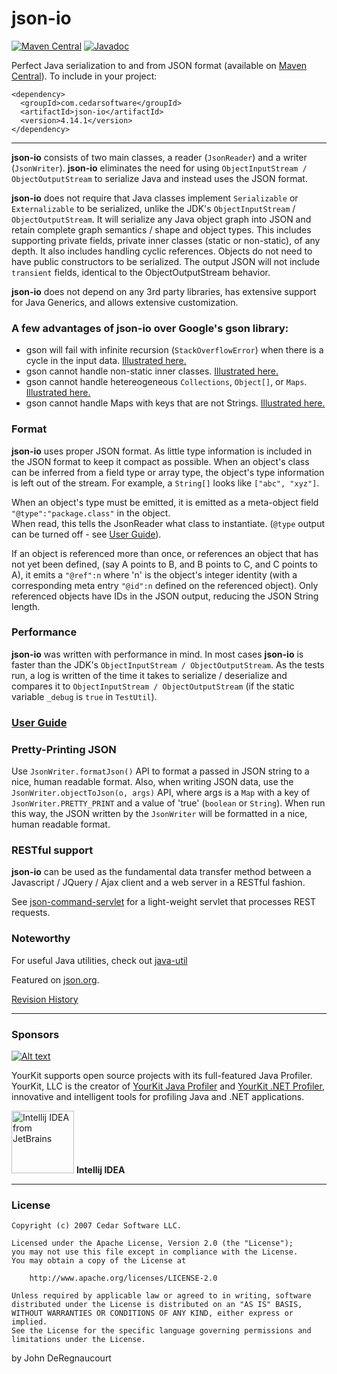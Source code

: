 json-io
=======
<!--[![Build Status](https://travis-ci.org/jdereg/json-io.svg?branch=master)](https://travis-ci.org/jdereg/json-io) -->
[![Maven Central](https://maven-badges.herokuapp.com/maven-central/com.cedarsoftware/json-io/badge.svg)](https://maven-badges.herokuapp.com/maven-central/com.cedarsoftware/json-io)
[![Javadoc](https://javadoc.io/badge/com.cedarsoftware/json-io.svg)](http://www.javadoc.io/doc/com.cedarsoftware/json-io)

Perfect Java serialization to and from JSON format (available on [Maven Central](http://search.maven.org/#search%7Cga%7C1%7Cjson-io)). To include in your project:

    <dependency>
      <groupId>com.cedarsoftware</groupId>
      <artifactId>json-io</artifactId>
      <version>4.14.1</version>
    </dependency>
___
**json-io** consists of two main classes, a reader (`JsonReader`) and a writer (`JsonWriter`).  **json-io** eliminates
the need for using `ObjectInputStream / ObjectOutputStream` to serialize Java and instead uses the JSON format.

**json-io** does not require that Java classes implement `Serializable` or `Externalizable` to be serialized,
unlike the JDK's `ObjectInputStream` / `ObjectOutputStream`.  It will serialize any Java object graph into JSON and retain
complete graph semantics / shape and object types.  This includes supporting private fields, private inner classes
(static or non-static), of any depth.  It also includes handling cyclic references.  Objects do not need to have
public constructors to be serialized.  The output JSON will not include `transient` fields, identical to the
ObjectOutputStream behavior.

**json-io** does not depend on any 3rd party libraries, has extensive support for Java Generics, and allows extensive customization.

### A few advantages of json-io over Google's gson library:
* gson will fail with infinite recursion (`StackOverflowError`) when there is a cycle in the input data.  [Illustrated here.](https://github.com/jdereg/json-io/blob/master/src/test/java/com/cedarsoftware/util/io/TestGsonNotHandleCycleButJsonIoCan.java)
* gson cannot handle non-static inner classes. [Illustrated here.](https://github.com/jdereg/json-io/blob/master/src/test/java/com/cedarsoftware/util/io/TestGsonNotHandleStaticInnerButJsonIoCan.java)
* gson cannot handle hetereogeneous `Collections`, `Object[]`, or `Maps`.  [Illustrated here.](https://github.com/jdereg/json-io/blob/master/src/test/java/com/cedarsoftware/util/io/TestGsonNotHandleHeteroCollections.java)
* gson cannot handle Maps with keys that are not Strings. [Illustrated here.](https://github.com/jdereg/json-io/blob/master/src/test/java/com/cedarsoftware/util/io/TestGsonNotHandleMapWithNonStringKeysButJsonIoCan.java)

### Format
**json-io** uses proper JSON format.  As little type information is included in the JSON format to keep it compact as
possible.  When an object's class can be inferred from a field type or array type, the object's type information is
left out of the stream.  For example, a `String[]` looks like `["abc", "xyz"]`.

When an object's type must be emitted, it is emitted as a meta-object field `"@type":"package.class"` in the object.  
When read, this tells the JsonReader what class to instantiate.  (`@type` output can be turned off - see [User Guide](/user-guide.md)).

If an object is referenced more than once, or references an object that has not yet been defined, (say A points to B,
and B points to C, and C points to A), it emits a `"@ref":n` where 'n' is the object's integer identity (with a
corresponding meta entry `"@id":n` defined on the referenced object).  Only referenced objects have IDs in the JSON
output, reducing the JSON String length.

### Performance
**json-io** was written with performance in mind.  In most cases **json-io** is faster than the JDK's
`ObjectInputStream / ObjectOutputStream`.  As the tests run, a log is written of the time it takes to
serialize / deserialize and compares it to `ObjectInputStream / ObjectOutputStream` (if the static
variable `_debug` is `true` in `TestUtil`).

### [User Guide](/user-guide.md)

### Pretty-Printing JSON
Use `JsonWriter.formatJson()` API to format a passed in JSON string to a nice, human readable format.  Also, when writing
JSON data, use the `JsonWriter.objectToJson(o, args)` API, where args is a `Map` with a key of `JsonWriter.PRETTY_PRINT`
and a value of 'true' (`boolean` or `String`).  When run this way, the JSON written by the `JsonWriter` will be formatted
in a nice, human readable format.

### RESTful support
**json-io** can be used as the fundamental data transfer method between a Javascript / JQuery / Ajax client and a web server
in a RESTful fashion.

See [json-command-servlet](https://github.com/jdereg/json-command-servlet) for a light-weight servlet that processes REST requests.

### Noteworthy
For useful Java utilities, check out [java-util](http://github.com/jdereg/java-util)

Featured on [json.org](http://json.org).

[Revision History](/changelog.md)
___
### Sponsors
[![Alt text](https://www.yourkit.com/images/yklogo.png "YourKit")](https://www.yourkit.com/.net/profiler/index.jsp)

YourKit supports open source projects with its full-featured Java Profiler.
YourKit, LLC is the creator of <a href="https://www.yourkit.com/java/profiler/index.jsp">YourKit Java Profiler</a>
and <a href="https://www.yourkit.com/.net/profiler/index.jsp">YourKit .NET Profiler</a>,
innovative and intelligent tools for profiling Java and .NET applications.

<a href="https://www.jetbrains.com/idea/"><img alt="Intellij IDEA from JetBrains" src="https://s-media-cache-ak0.pinimg.com/236x/bd/f4/90/bdf49052dd79aa1e1fc2270a02ba783c.jpg" data-canonical-src="https://s-media-cache-ak0.pinimg.com/236x/bd/f4/90/bdf49052dd79aa1e1fc2270a02ba783c.jpg" width="100" height="100" /></a>
**Intellij IDEA**
___
### License
```
Copyright (c) 2007 Cedar Software LLC.

Licensed under the Apache License, Version 2.0 (the "License");
you may not use this file except in compliance with the License.
You may obtain a copy of the License at

    http://www.apache.org/licenses/LICENSE-2.0

Unless required by applicable law or agreed to in writing, software
distributed under the License is distributed on an "AS IS" BASIS,
WITHOUT WARRANTIES OR CONDITIONS OF ANY KIND, either express or implied.
See the License for the specific language governing permissions and
limitations under the License.
```

by John DeRegnaucourt
